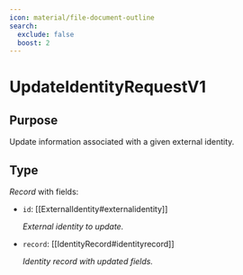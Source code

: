 ```yaml
---
icon: material/file-document-outline
search:
  exclude: false
  boost: 2
---
```


# UpdateIdentityRequestV1

## Purpose

<!-- --8<-- [start:purpose] -->
Update information associated with a given external identity.
<!-- --8<-- [end:purpose] -->

## Type

<!-- --8<-- [start:type] -->
<div class="type" markdown>

*Record* with fields:

- `id`: [[ExternalIdentity#externalidentity]]

  *External identity to update.*

- `record`: [[IdentityRecord#identityrecord]]

  *Identity record with updated fields.*

</div>
<!-- --8<-- [end:type] -->
